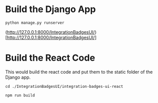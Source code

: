 # Build the Django App

`python manage.py runserver`

(http://127.0.0.1:8000/IntegrationBadgesUI/)[http://127.0.0.1:8000/IntegrationBadgesUI/]

# Build the React Code

This would build the react code and put them to the static folder of the Django app.

`cd ./IntegrationBadgesUI/integration-badges-ui-react`

`npm run build`
